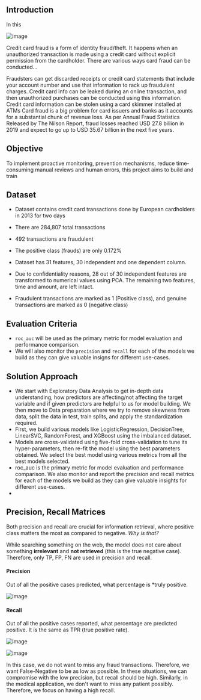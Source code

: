 ## Introduction

In this 

![image](https://github.com/user-attachments/assets/43439fb3-7c0b-48c4-bc33-4ca1529cc2c7)

Credit card fraud is a form of identity fraud/theft. It happens when an unauthorized transaction is made using a credit card without explicit permission from the cardholder. There are various ways card fraud can be conducted...

Fraudsters can get discarded receipts or credit card statements that include your account number and use that information to rack up fraudulent charges.
Credit card info can be leaked during an online transaction, and then unauthorized purchases can be conducted using this information.
Credit card information can be stolen using a card skimmer installed at ATMs
Card fraud is a big problem for card issuers and banks as it accounts for a substantial chunk of revenue loss. As per Annual Fraud Statistics Released by The Nilson Report, fraud losses reached USD 27.8 billion in 2019 and expect to go up to USD 35.67 billion in the next five years.


## Objective

To implement proactive monitoring, prevention mechanisms, reduce time-consuming manual reviews and human errors, this project aims to build and train



 

## Dataset

* Dataset contains credit card transactions done by European cardholders in 2013 for two days

* There are 284,807 total transactions

* 492 transactions are fraudulent

* The positive class (frauds) are only 0.172%

* Dataset has 31 features, 30 independent and one dependent column.

* Due to confidentiality reasons, 28 out of 30 independent features are transformed to numerical values using PCA. The remaining two features, time and amount, are left intact.

* Fraudulent transactions are marked as 1 (Positive class), and genuine transactions are marked as 0 (negative class)


## Evaluation Criteria

* `roc_auc` will be used as the primary metric for model evaluation and performance comparison.
* We will also monitor the `precision` and `recall` for each of the models we build as they can give valuable insigns for different use-cases. 

## Solution Approach

* We start with Exploratory Data Analysis to get in-depth data understanding, how predictors are affecting/not affecting the target variable and if given predictors are helpful to us for model building. We then move to Data preparation where we try to remove skewness from data, split the data in test, train splits, and apply the standardization required.
* First, we build various models like LogisticRegression, DecisionTree, LinearSVC, RandomForest, and XGBoost using the imbalanced dataset.
* Models are cross-validated using five-fold cross-validation to tune its hyper-parameters, then re-fit the model using the best parameters obtained. We select the best model using various metrics from all the best models selected.
* roc_auc is the primary metric for model evaluation and performance comparison. We also monitor and report the precision and recall metrics for each of the models we build as they can give valuable insights for different use-cases.
* 

## Precision, Recall Matrices

Both precision and recall are crucial for information retrieval, where positive class matters the most as compared to negative. _Why is that?_

While searching something on the web, the model does not care about something **irrelevant** and **not retrieved** (this is the true negative case). Therefore, only TP, FP, FN are used in precision and recall. 

#### Precision

Out of all the positive cases predicted, what percentage is *truly positive. 

![image](https://github.com/user-attachments/assets/6c87aa0b-a1c9-4bcb-a3b5-83fbef5f5e8e)



#### Recall

Out of all the positive cases reported, what percentage are predicted positive. It is the same as TPR (true positive rate). 

![image](https://github.com/user-attachments/assets/953a7354-d8fc-45b4-8899-935670334ae4)



![image](https://github.com/user-attachments/assets/745d9094-03c0-48e8-bac9-8319c28d942f)

In this case, we do not want to miss any fraud transactions. Therefore, we want False-Negative to be as low as possible. In these situations, we can compromise with the low precision, but recall should be high. Similarly, in the medical application, we don't want to miss any patient possibly. Therefore, we focus on having a high recall. 
